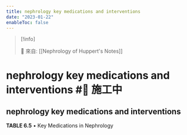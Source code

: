 ```yaml
---
title: nephrology key medications and interventions
date: "2023-01-22"
enableToc: false
---
```


> [!info]
>
> 🌱 來自: [[Nephrology of Huppert's Notes]]

# nephrology key medications and interventions #🚧 施工中

## nephrology key medications and interventions




**TABLE 6.5** • Key Medications in Nephrology

